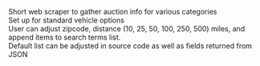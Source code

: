 Short web scraper to gather auction info for various categories  
Set up for standard vehicle options   
User can adjust zipcode, distance (10, 25, 50, 100, 250, 500) miles, and append items to search terms list.  
Default list can be adjusted in source code as well as fields returned from JSON  

